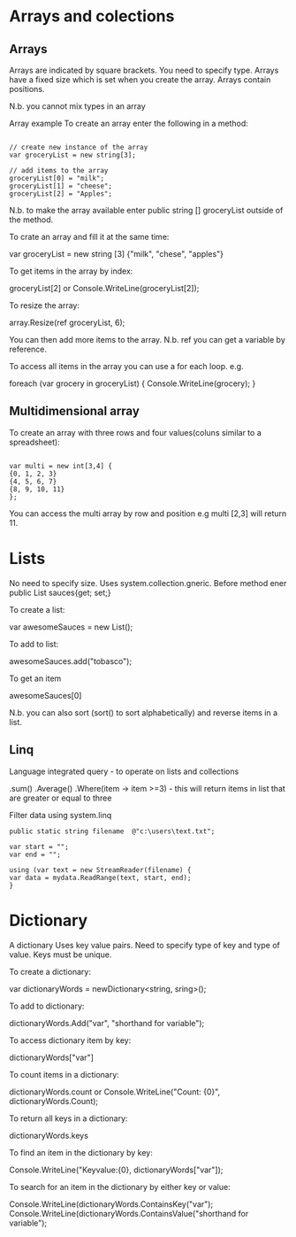 Arrays and colections
=======================
Arrays
------
Arrays are indicated by square brackets. You need to specify type. Arrays have a fixed size which is set when you create the array. Arrays contain positions.

N.b. you cannot mix types in an array

Array example
To create an array enter the following in a method:

```

// create new instance of the array
var groceryList = new string[3];

// add items to the array
groceryList[0] = "milk";
groceryList[1] = "cheese";
groceryList[2] = "Apples";

```

N.b. to make the array available enter public string [] groceryList outside of the method.

To crate an array and fill it at the same time:

var groceryList = new string [3] {"milk", "chese", "apples"}

To get items in the array by index:

groceryList[2] or Console.WriteLine(groceryList[2]);

To resize the array:

array.Resize(ref groceryList, 6);

You can then add more items to the array. N.b. ref you can get a variable by reference.

To access all items in the array you can use a for each loop. e.g.

foreach (var grocery in groceryList) { Console.WriteLine(grocery); }

Multidimensional array
-------------------------
To create an array with three rows and four values(coluns similar to a spreadsheet):
```

var multi = new int[3,4] {
{0, 1, 2, 3}
{4, 5, 6, 7}
{8, 9, 10, 11}
};

```

You can access the multi array by row and position e.g multi [2,3] will return 11.

Lists
=======
No need to specify size. Uses system.collection.gneric. Before method ener public List sauces{get; set;}

To create a list:

var awesomeSauces = new List();

To add to list:

awesomeSauces.add("tobasco");

To get an item

awesomeSauces[0]

N.b. you can also sort (sort() to sort alphabetically) and reverse items in a list.

Linq
-------
Language integrated query - to operate on lists and collections

.sum() .Average() .Where(item -> item >=3) - this will return items in list that are greater or equal to three

Filter data using system.linq

```
public static string filename  @"c:\users\text.txt";

var start = "";
var end = "";

using (var text = new StreamReader(filename) {
var data = mydata.ReadRange(text, start, end);
}
```

Dictionary
=============
A dictionary Uses key value pairs. Need to specify type of key and type of value. Keys must be unique.

To create a dictionary:

var dictionaryWords = newDictionary<string, sring>();

To add to dictionary:

dictionaryWords.Add("var", "shorthand for variable");

To access dictionary item by key:

dictionaryWords["var"]

To count items in a dictionary:

dictionaryWords.count or Console.WriteLine("Count: {0}", dictionaryWords.Count);

To return all keys in a dictionary:

dictionaryWords.keys

To find an item in the dictionary by key:

Console.WriteLine("Keyvalue:{0}, dictionaryWords["var"]);

To search for an item in the dictionary by either key or value:

Console.WriteLine(dictionaryWords.ContainsKey("var"); Console.WriteLine(dictionaryWords.ContainsValue("shorthand for variable");
